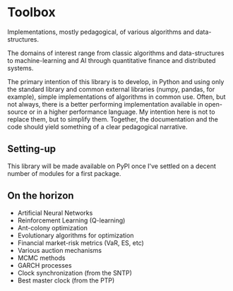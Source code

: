 # Toolbox

Implementations, mostly pedagogical, of various algorithms and data-structures.

The domains of interest range from classic algorithms and data-structures to machine-learning and AI through quantitative finance and distributed systems.

The primary intention of this library is to develop, in Python and using only the standard library and common external libraries (numpy, pandas, for example), simple implementations of algorithms in common use. Often, but not always, there is a better performing implementation available in open-source or in a higher performance language. My intention here is not to replace them, but to simplify them. Together, the documentation and the code should yield something of a clear pedagogical narrative.

## Setting-up

This library will be made available on PyPI once I've settled on a decent number of modules for a first package.

## On the horizon

- Artificial Neural Networks 
- Reinforcement Learning (Q-learning)
- Ant-colony optimization
- Evolutionary algorithms for optimization
- Financial market-risk metrics (VaR, ES, etc)
- Various auction mechanisms
- MCMC methods
- GARCH processes
- Clock synchronization (from the SNTP)
- Best master clock (from the PTP)
